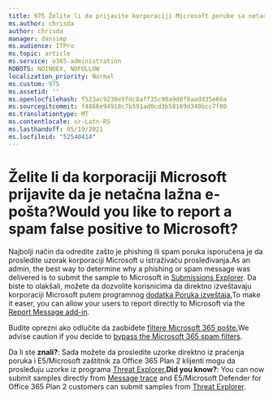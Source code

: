 ```yaml
---
title: 975 Želite li da prijavite korporaciji Microsoft poruke sa netačnom netačnom e-pošta?
ms.author: chrisda
author: chrisda
manager: dansimp
ms.audience: ITPro
ms.topic: article
ms.service: o365-administration
ROBOTS: NOINDEX, NOFOLLOW
localization_priority: Normal
ms.custom: 975
ms.assetid: ''
ms.openlocfilehash: f523ac9230e5fdc8aff35c90a9d0f8aadd35e66a
ms.sourcegitcommit: f4866e94918c7b591ad0cd3b58169d340bcc7f00
ms.translationtype: MT
ms.contentlocale: sr-Latn-RS
ms.lasthandoff: 05/19/2021
ms.locfileid: "52540414"
---
```

# <a name="would-you-like-to-report-a-spam-false-positive-to-microsoft"></a><span data-ttu-id="e41da-102">Želite li da korporaciji Microsoft prijavite da je netačna lažna e-pošta?</span><span class="sxs-lookup"><span data-stu-id="e41da-102">Would you like to report a spam false positive to Microsoft?</span></span>

<span data-ttu-id="e41da-103">Najbolji način da odredite zašto je phishing ili spam poruka isporučena je da [](https://protection.office.com/reportsubmission)prosledite uzorak korporaciji Microsoft u istraživaču prosleđivanja.</span><span class="sxs-lookup"><span data-stu-id="e41da-103">As an admin, the best way to determine why a phishing or spam message was delivered is to submit the sample to Microsoft in [Submissions Explorer](https://protection.office.com/reportsubmission).</span></span> <span data-ttu-id="e41da-104">Da biste to olakšali, možete da dozvolite korisnicima da direktno izveštavaju korporaciji Microsoft putem programnog [dodatka Poruka izveštaja.](https://appsource.microsoft.com/product/office/WA104381180?src=office&tab=Overview)</span><span class="sxs-lookup"><span data-stu-id="e41da-104">To make it easer, you can allow your users to report directly to Microsoft via the [Report Message add-in](https://appsource.microsoft.com/product/office/WA104381180?src=office&tab=Overview).</span></span>

<span data-ttu-id="e41da-105">Budite oprezni ako odlučite da zaobiđete [filtere Microsoft 365 pošte.](/exchange/troubleshoot/antispam/cautions-against-bypassing-spam-filters)</span><span class="sxs-lookup"><span data-stu-id="e41da-105">We advise caution if you decide to [bypass the Microsoft 365 spam filters](/exchange/troubleshoot/antispam/cautions-against-bypassing-spam-filters).</span></span>

<span data-ttu-id="e41da-106">Da li ste **znali?**: Sada [](https://protection.office.com/messagetrace) možete da prosledite uzorke direktno iz praćenja poruka i E5/Microsoft zaštitnik za Office 365 Plan 2 klijenti mogu da prosleđuju uzorke iz programa [Threat Explorer.](/microsoft-365/security/office-365-security/threat-explorer)</span><span class="sxs-lookup"><span data-stu-id="e41da-106">**Did you know?**: You can now submit samples directly from [Message trace](https://protection.office.com/messagetrace) and E5/Microsoft Defender for Office 365 Plan 2 customers can submit samples from [Threat Explorer](/microsoft-365/security/office-365-security/threat-explorer).</span></span>
